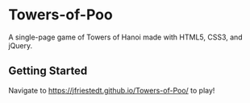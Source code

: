 # Towers-of-Poo

A single-page game of Towers of Hanoi made with HTML5, CSS3, and jQuery.

## Getting Started

Navigate to https://jfriestedt.github.io/Towers-of-Poo/ to play!
